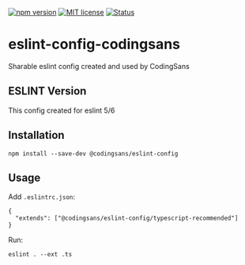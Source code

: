 [![npm version](http://img.shields.io/npm/v/@codingsans/eslint-config.svg?style=flat)](https://npmjs.org/package/@codingsans/eslint-config "View this project on npm")
[![MIT license](http://img.shields.io/badge/license-MIT-brightgreen.svg)](http://opensource.org/licenses/MIT)
[![Status](http://img.shields.io/travis/CodingSans/eslint-config-codingsans/master.svg?style=flat)](https://travis-ci.org/CodingSans/eslint-config-codingsans "See test builds")

# eslint-config-codingsans
Sharable eslint config created and used by CodingSans

## ESLINT Version

This config created for eslint 5/6

## Installation

```
npm install --save-dev @codingsans/eslint-config
```

## Usage

Add `.eslintrc.json`:
```
{
  "extends": ["@codingsans/eslint-config/typescript-recommended"]
}
```

Run:
```
eslint . --ext .ts
```
